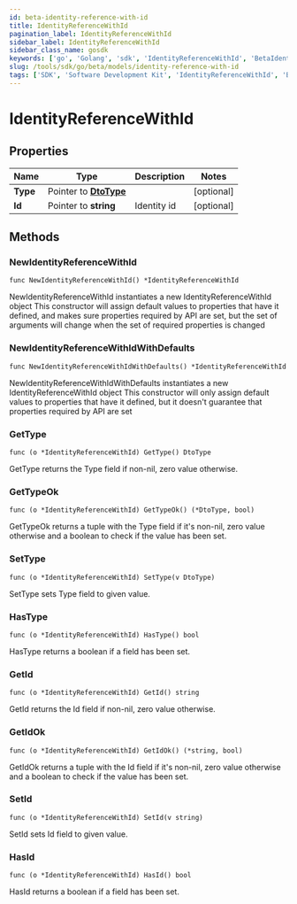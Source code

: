 ```yaml
---
id: beta-identity-reference-with-id
title: IdentityReferenceWithId
pagination_label: IdentityReferenceWithId
sidebar_label: IdentityReferenceWithId
sidebar_class_name: gosdk
keywords: ['go', 'Golang', 'sdk', 'IdentityReferenceWithId', 'BetaIdentityReferenceWithId'] 
slug: /tools/sdk/go/beta/models/identity-reference-with-id
tags: ['SDK', 'Software Development Kit', 'IdentityReferenceWithId', 'BetaIdentityReferenceWithId']
---
```


# IdentityReferenceWithId

## Properties

Name | Type | Description | Notes
------------ | ------------- | ------------- | -------------
**Type** | Pointer to [**DtoType**](dto-type) |  | [optional] 
**Id** | Pointer to **string** | Identity id | [optional] 

## Methods

### NewIdentityReferenceWithId

`func NewIdentityReferenceWithId() *IdentityReferenceWithId`

NewIdentityReferenceWithId instantiates a new IdentityReferenceWithId object
This constructor will assign default values to properties that have it defined,
and makes sure properties required by API are set, but the set of arguments
will change when the set of required properties is changed

### NewIdentityReferenceWithIdWithDefaults

`func NewIdentityReferenceWithIdWithDefaults() *IdentityReferenceWithId`

NewIdentityReferenceWithIdWithDefaults instantiates a new IdentityReferenceWithId object
This constructor will only assign default values to properties that have it defined,
but it doesn't guarantee that properties required by API are set

### GetType

`func (o *IdentityReferenceWithId) GetType() DtoType`

GetType returns the Type field if non-nil, zero value otherwise.

### GetTypeOk

`func (o *IdentityReferenceWithId) GetTypeOk() (*DtoType, bool)`

GetTypeOk returns a tuple with the Type field if it's non-nil, zero value otherwise
and a boolean to check if the value has been set.

### SetType

`func (o *IdentityReferenceWithId) SetType(v DtoType)`

SetType sets Type field to given value.

### HasType

`func (o *IdentityReferenceWithId) HasType() bool`

HasType returns a boolean if a field has been set.

### GetId

`func (o *IdentityReferenceWithId) GetId() string`

GetId returns the Id field if non-nil, zero value otherwise.

### GetIdOk

`func (o *IdentityReferenceWithId) GetIdOk() (*string, bool)`

GetIdOk returns a tuple with the Id field if it's non-nil, zero value otherwise
and a boolean to check if the value has been set.

### SetId

`func (o *IdentityReferenceWithId) SetId(v string)`

SetId sets Id field to given value.

### HasId

`func (o *IdentityReferenceWithId) HasId() bool`

HasId returns a boolean if a field has been set.


